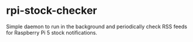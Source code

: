 # rpi-stock-checker
Simple daemon to run in the background and periodically check RSS feeds for Raspberry Pi 5 stock notifications.
